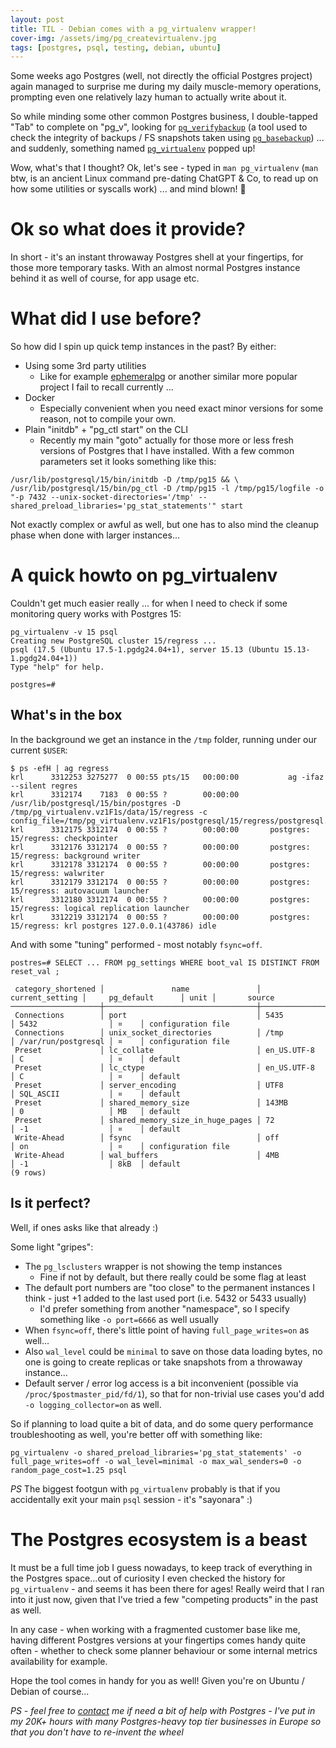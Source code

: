 ```yaml
---
layout: post
title: TIL - Debian comes with a pg_virtualenv wrapper!
cover-img: /assets/img/pg_createvirtualenv.jpg
tags: [postgres, psql, testing, debian, ubuntu]
---
```


Some weeks ago Postgres (well, not directly the official Postgres project) again managed to surprise me during my daily
muscle-memory operations, prompting even one relatively lazy human to actually write about it.

So while minding some other common Postgres business, I double-tapped "Tab" to complete on "pg_v", looking for [`pg_verifybackup`](https://www.postgresql.org/docs/current/app-pgverifybackup.html)
(a tool used to check the integrity of backups / FS snapshots taken using [`pg_basebackup`](https://www.postgresql.org/docs/current/app-pgbasebackup.html)) ...
and suddenly, something named [`pg_virtualenv`](https://manpages.ubuntu.com/manpages/focal/man1/pg_virtualenv.1.html) popped up!

Wow, what's that I thought? Ok, let's see - typed in `man pg_virtualenv` (`man` btw, is an ancient Linux command pre-dating
ChatGPT & Co, to read up on how some utilities or syscalls work) ... and mind blown! 🤯

# Ok so what does it provide? 

In short - it's an instant throwaway Postgres shell at your fingertips, for those more temporary tasks. With an almost
normal Postgres instance behind it as well of course, for app usage etc.

# What did I use before?

So how did I spin up quick temp instances in the past? By either:

* Using some 3rd party utilities
  - Like for example [ephemeralpg](https://github.com/eradman/ephemeralpg) or another similar more
    popular project I fail to recall currently ...
* Docker
  - Especially convenient when you need exact minor versions for some reason, not to compile your own.
* Plain "initdb" + "pg_ctl start" on the CLI
  - Recently my main "goto" actually for those more or less fresh versions of Postgres that I have installed. With a few
    common parameters set it looks something like this:

```commandline
/usr/lib/postgresql/15/bin/initdb -D /tmp/pg15 && \
/usr/lib/postgresql/15/bin/pg_ctl -D /tmp/pg15 -l /tmp/pg15/logfile -o "-p 7432 --unix-socket-directories='/tmp' --shared_preload_libraries='pg_stat_statements'" start
```
Not exactly complex or awful as well, but one has to also mind the cleanup phase when done with larger instances... 

# A quick howto on pg_virtualenv

Couldn't get much easier really ... for when I need to check if some monitoring query works with Postgres 15: 

```
pg_virtualenv -v 15 psql
Creating new PostgreSQL cluster 15/regress ...
psql (17.5 (Ubuntu 17.5-1.pgdg24.04+1), server 15.13 (Ubuntu 15.13-1.pgdg24.04+1))
Type "help" for help.

postgres=#
```

## What's in the box

In the background we get an instance in the `/tmp` folder, running under our current `$USER`:

```
$ ps -efH | ag regress
krl      3312253 3275277  0 00:55 pts/15   00:00:00           ag -ifaz --silent regres
krl      3312174    7183  0 00:55 ?        00:00:00     /usr/lib/postgresql/15/bin/postgres -D /tmp/pg_virtualenv.vz1F1s/data/15/regress -c config_file=/tmp/pg_virtualenv.vz1F1s/postgresql/15/regress/postgresql.conf
krl      3312175 3312174  0 00:55 ?        00:00:00       postgres: 15/regress: checkpointer 
krl      3312176 3312174  0 00:55 ?        00:00:00       postgres: 15/regress: background writer 
krl      3312178 3312174  0 00:55 ?        00:00:00       postgres: 15/regress: walwriter 
krl      3312179 3312174  0 00:55 ?        00:00:00       postgres: 15/regress: autovacuum launcher 
krl      3312180 3312174  0 00:55 ?        00:00:00       postgres: 15/regress: logical replication launcher 
krl      3312219 3312174  0 00:55 ?        00:00:00       postgres: 15/regress: krl postgres 127.0.0.1(43786) idle
```

And with some "tuning" performed - most notably `fsync=off`.

```
postres=# SELECT ... FROM pg_settings WHERE boot_val IS DISTINCT FROM reset_val ;

 category_shortened │               name               │ current_setting │     pg_default      │ unit │       source       
────────────────────┼──────────────────────────────────┼─────────────────┼─────────────────────┼──────┼────────────────────
 Connections        │ port                             │ 5435            │ 5432                │ ¤    │ configuration file
 Connections        │ unix_socket_directories          │ /tmp            │ /var/run/postgresql │ ¤    │ configuration file
 Preset             │ lc_collate                       │ en_US.UTF-8     │ C                   │ ¤    │ default
 Preset             │ lc_ctype                         │ en_US.UTF-8     │ C                   │ ¤    │ default
 Preset             │ server_encoding                  │ UTF8            │ SQL_ASCII           │ ¤    │ default
 Preset             │ shared_memory_size               │ 143MB           │ 0                   │ MB   │ default
 Preset             │ shared_memory_size_in_huge_pages │ 72              │ -1                  │ ¤    │ default
 Write-Ahead        │ fsync                            │ off             │ on                  │ ¤    │ configuration file
 Write-Ahead        │ wal_buffers                      │ 4MB             │ -1                  │ 8kB  │ default
(9 rows)

```

## Is it perfect?

Well, if ones asks like that already :)

Some light "gripes":

* The `pg_lsclusters` wrapper is not showing the temp instances
  - Fine if not by default, but there really could be some flag at least 
* The default port numbers are "too close" to the permanent instances I think - just +1 added to the last used port (i.e. 5432 or 5433 usually)
  - I'd prefer something from another "namespace", so I specify something like `-o port=6666` as well usually
* When `fsync=off`, there's little point of having `full_page_writes=on` as well...
* Also `wal_level` could be `minimal` to save on those data loading bytes, no one is going to create replicas or take snapshots from a throwaway instance...
* Default server / error log access is a bit inconvenient (possible via `/proc/$postmaster_pid/fd/1`), so that for
  non-trivial use cases you'd add `-o logging_collector=on` as well.

So if planning to load quite a bit of data, and do some query performance troubleshooting as well, you're better off with something like:
```
pg_virtualenv -o shared_preload_libraries='pg_stat_statements' -o full_page_writes=off -o wal_level=minimal -o max_wal_senders=0 -o random_page_cost=1.25 psql
```

*PS* The biggest footgun with `pg_virtualenv` probably is that if you accidentally exit your main `psql` session - it's "sayonara" :)

# The Postgres ecosystem is a beast

It must be a full time job I guess nowadays, to keep track of everything in the Postgres space...out of curiosity I even checked
the history for `pg_virtualenv` - and seems it has been there for ages! Really weird that I ran into it just now, given
that I've tried a few "competing products" in the past as well.

In any case - when working with a fragmented customer base like me, having different Postgres versions at your fingertips
comes handy quite often - whether to check some planner behaviour or some internal metrics availability for example.

Hope the tool comes in handy for you as well! Given you're on Ubuntu / Debian of course...

*PS - feel free to [contact](https://kmoppel.github.io/aboutme/) me if need a bit of help with Postgres - I've put in my
20K+ hours with many Postgres-heavy top tier businesses in Europe so that you don't have to re-invent the wheel*
